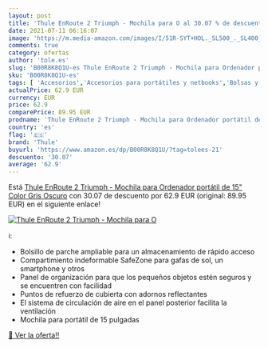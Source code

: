 ```yaml
---
layout: post
title: 'Thule EnRoute 2 Triumph - Mochila para O al 30.07 % de descuento'
date: 2021-07-11 06:16:07
image: 'https://m.media-amazon.com/images/I/51R-SYT+HOL._SL500_._SL400_.jpg'
comments: true
category: ofertas
author: 'tole.es'
slug: 'B00R8K8Q1U-es Thule EnRoute 2 Triumph - Mochila para Ordenador portátil...'
sku: 'B00R8K8Q1U-es'
tags: [ 'Accesorios','Accesorios para portátiles y netbooks','Bolsas y fundas para portátiles y netbooks','Informática','Mochilas para portátiles y netbooks','mochila','thule', ]
actualPrice: 62.9 EUR
currency: EUR
price: 62.9
comparePrice: 89.95 EUR
prodname: 'Thule EnRoute 2 Triumph - Mochila para Ordenador portátil de 15"  Color Gris Oscuro'
country: 'es'
flag: '🇪🇸'
brand: 'Thule'
buyurl: 'https://www.amazon.es/dp/B00R8K8Q1U/?tag=tolees-21'
descuento: '30.07'
average: '62.9'
---
```


Está [Thule EnRoute 2 Triumph - Mochila para Ordenador portátil de 15"  Color Gris Oscuro](https://www.amazon.es/dp/B00R8K8Q1U/?tag=tolees-21) con 30.07 de descuento por 62.9 EUR (original: 89.95 EUR) en el siguiente enlace!

[![Thule EnRoute 2 Triumph - Mochila para O](https://m.media-amazon.com/images/I/51R-SYT+HOL._SL500_._SL400_.jpg)](https://www.amazon.es/dp/B00R8K8Q1U/?tag=tolees-21)

ℹ️:

- Bolsillo de parche ampliable para un almacenamiento de rápido acceso
- Compartimiento indeformable SafeZone para gafas de sol, un smartphone y otros
- Panel de organización para que los pequeños objetos estén seguros y se encuentren con facilidad
- Puntos de refuerzo de cubierta con adornos reflectantes
- El sistema de circulación de aire en el panel posterior facilita la ventilación
- Mochila para portátil de 15 pulgadas

[🛒 Ver la oferta!!](https://www.amazon.es/dp/B00R8K8Q1U/?tag=tolees-21)

